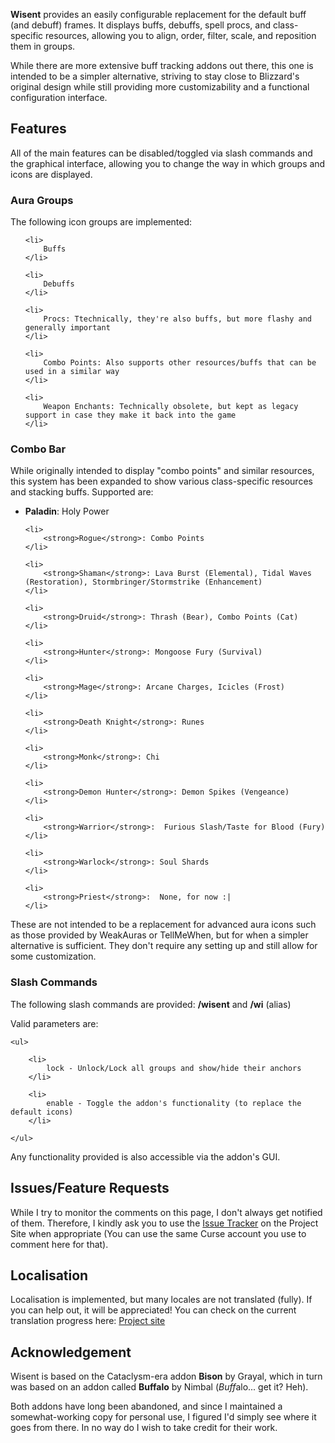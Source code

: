 <p><strong>Wisent</strong> provides an easily configurable replacement for the default buff (and debuff) frames.
It displays buffs, debuffs, spell procs, and class-specific resources, allowing you to align, order, filter, scale, and reposition them in groups.</p>

<p>While there are more extensive buff tracking addons out there, this one is intended to be a simpler alternative, striving to stay close to Blizzard's original design while still providing more customizability and a functional configuration interface.</p>

<h2>Features</h2>
<p>All of the main features can be disabled/toggled via slash commands and the graphical interface, allowing you to change the way in which groups and icons are displayed.<p>

<h3>Aura Groups</h3>
<p>The following icon groups are implemented:</p>
<ul>

	<li>
		Buffs
	</li>

	<li>
		Debuffs
	</li>

	<li>
		Procs: Ttechnically, they're also buffs, but more flashy and generally important
	</li>

	<li>
		Combo Points: Also supports other resources/buffs that can be used in a similar way
	</li>
	
	<li>
		Weapon Enchants: Technically obsolete, but kept as legacy support in case they make it back into the game
	</li>


</ul>

<h3>Combo Bar</h3>
<p>While originally intended to display "combo points" and similar resources, this system has been expanded to show various class-specific resources and stacking buffs. Supported are:</p>

<ul>
	<li>
		<strong>Paladin</strong>: Holy Power
	</li>

	<li>
		<strong>Rogue</strong>: Combo Points
	</li>

	<li>
		<strong>Shaman</strong>: Lava Burst (Elemental), Tidal Waves (Restoration), Stormbringer/Stormstrike (Enhancement)
	</li>

	<li>
		<strong>Druid</strong>: Thrash (Bear), Combo Points (Cat)
	</li>

	<li>
		<strong>Hunter</strong>: Mongoose Fury (Survival)
	</li>

	<li>
		<strong>Mage</strong>: Arcane Charges, Icicles (Frost)
	</li>

	<li>
		<strong>Death Knight</strong>: Runes
	</li>

	<li>
		<strong>Monk</strong>: Chi
	</li>

	<li>
		<strong>Demon Hunter</strong>: Demon Spikes (Vengeance)
	</li>

	<li>
		<strong>Warrior</strong>:  Furious Slash/Taste for Blood (Fury)
	</li>

	<li>
		<strong>Warlock</strong>: Soul Shards
	</li>

	<li>
		<strong>Priest</strong>:  None, for now :|
	</li>

</ul>

<p>These are not intended to be a replacement for advanced aura icons such as those provided by WeakAuras or TellMeWhen, but for when a simpler alternative is sufficient. They don't require any setting up and still allow for some customization.</p>

<h3>Slash Commands</h3>
<p>The following slash commands are provided: <strong>/wisent</strong> and <strong>/wi</strong> (alias)</p>
<p>Valid parameters are:

	<ul>
	
		<li>
			lock - Unlock/Lock all groups and show/hide their anchors
		</li>
			
		<li>
			enable - Toggle the addon's functionality (to replace the default icons)
		</li>

	</ul>

</p>
<p>Any functionality provided is also accessible via the addon's GUI.</p>

<h2>Issues/Feature Requests</h2>
<p>While I try to monitor the comments on this page, I don't always get notified of them. Therefore, I kindly ask you to use the <a href="https://wow.curseforge.com/projects/wisent/issues">Issue Tracker</a> on the Project Site when appropriate (You can use the same Curse account you use to comment here for that).</p>

<h2>Localisation</h2>
<p>Localisation is implemented, but many locales are not translated (fully). If you can help out, it will be appreciated! You can check on the current translation progress here: <a href="https://wow.curseforge.com/projects/wisent/localization">Project site</a></p>

<h2>Acknowledgement</h2>
<p>Wisent is based on the Cataclysm-era addon <strong>Bison</strong> by Grayal, which in turn was based on an addon called <strong>Buffalo</strong> by Nimbal (<i>Buff</i>alo... get it? Heh).</p>

<p>Both addons have long been abandoned, and since I maintained a somewhat-working copy for personal use, I figured I'd simply see where it goes from there. In no way do I wish to take credit for their work. </p>